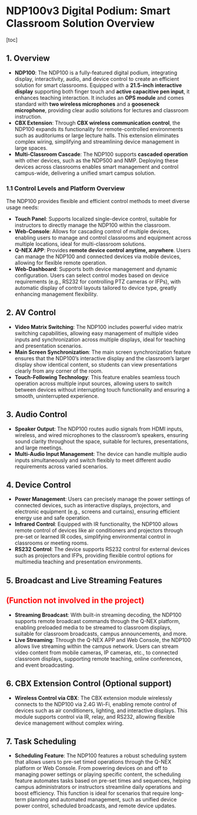 # NDP100v3 Digital Podium: Smart Classroom Solution Overview

[toc]



## 1. **Overview**

- **NDP100**: The NDP100 is a fully-featured digital podium, integrating display, interactivity, audio, and device control to create an efficient solution for smart classrooms. Equipped with a **21.5-inch interactive display** supporting both finger touch and **active capacitive pen input**, it enhances teaching interaction. It includes an **OPS module** and comes standard with **two wireless microphones** and a **gooseneck microphone**, providing clear audio solutions for lectures and classroom instruction.
- **CBX Extension**: Through **CBX wireless communication control**, the NDP100 expands its functionality for remote-controlled environments such as auditoriums or large lecture halls. This extension eliminates complex wiring, simplifying and streamlining device management in large spaces.
- **Multi-Classroom Cascade**: The NDP100 supports **cascaded operation** with other devices, such as the NDP500 and NMP. Deploying these devices across classrooms enables smart management and control campus-wide, delivering a unified smart campus solution.

### 1.1 **Control Levels and Platform Overview**

The NDP100 provides flexible and efficient control methods to meet diverse usage needs:

- **Touch Panel**: Supports localized single-device control, suitable for instructors to directly manage the NDP100 within the classroom.
- **Web-Console**: Allows for cascading control of multiple devices, enabling users to manage and control classrooms and equipment across multiple locations, ideal for multi-classroom solutions.
- **Q-NEX APP**: Provides **remote device control anytime, anywhere**. Users can manage the NDP100 and connected devices via mobile devices, allowing for flexible remote operation.
- **Web-Dashboard**: Supports both device management and dynamic configuration. Users can select control modes based on device requirements (e.g., RS232 for controlling PTZ cameras or IFPs), with automatic display of control layouts tailored to device type, greatly enhancing management flexibility.



## 2. **AV Control**

- **Video Matrix Switching**: The NDP100 includes powerful video matrix switching capabilities, allowing easy management of multiple video inputs and synchronization across multiple displays, ideal for teaching and presentation scenarios.
- **Main Screen Synchronization**: The main screen synchronization feature ensures that the NDP100’s interactive display and the classroom’s larger display show identical content, so students can view presentations clearly from any corner of the room.
- **Touch-Following Technology**: This feature enables seamless touch operation across multiple input sources, allowing users to switch between devices without interrupting touch functionality and ensuring a smooth, uninterrupted experience.



## 3. **Audio Control**

- **Speaker Output**: The NDP100 routes audio signals from HDMI inputs, wireless, and wired microphones to the classroom’s speakers, ensuring sound clarity throughout the space, suitable for lectures, presentations, and large meetings.
- **Multi-Audio Input Management**: The device can handle multiple audio inputs simultaneously and switch flexibly to meet different audio requirements across varied scenarios.



## 4. **Device Control**

- **Power Management**: Users can precisely manage the power settings of connected devices, such as interactive displays, projectors, and electronic equipment (e.g., screens and curtains), ensuring efficient energy use and safe operation.
- **Infrared Control**: Equipped with IR functionality, the NDP100 allows remote control of devices like air conditioners and projectors through pre-set or learned IR codes, simplifying environmental control in classrooms or meeting rooms.
- **RS232 Control**: The device supports RS232 control for external devices such as projectors and IFPs, providing flexible control options for multimedia teaching and presentation environments.



## 5. **Broadcast and Live Streaming Features**

##  <font color=red>(Function not involved in the project)</font>

- **Streaming Broadcast**: With built-in streaming decoding, the NDP100 supports remote broadcast commands through the Q-NEX platform, enabling preloaded media to be streamed to classroom displays, suitable for classroom broadcasts, campus announcements, and more.
- **Live Streaming**: Through the Q-NEX APP and Web Console, the NDP100 allows live streaming within the campus network. Users can stream video content from mobile cameras, IP cameras, etc., to connected classroom displays, supporting remote teaching, online conferences, and event broadcasting.



## 6. **CBX Extension Control** (Optional support)

- **Wireless Control via CBX**: The CBX extension module wirelessly connects to the NDP100 via 2.4G Wi-Fi, enabling remote control of devices such as air conditioners, lighting, and interactive displays. This module supports control via IR, relay, and RS232, allowing flexible device management without complex wiring.



## 7. **Task Scheduling**

- **Scheduling Feature**: The NDP100 features a robust scheduling system that allows users to pre-set timed operations through the Q-NEX platform or Web Console. From powering devices on and off to managing power settings or playing specific content, the scheduling feature automates tasks based on pre-set times and sequences, helping campus administrators or instructors streamline daily operations and boost efficiency. This function is ideal for scenarios that require long-term planning and automated management, such as unified device power control, scheduled broadcasts, and remote device updates.